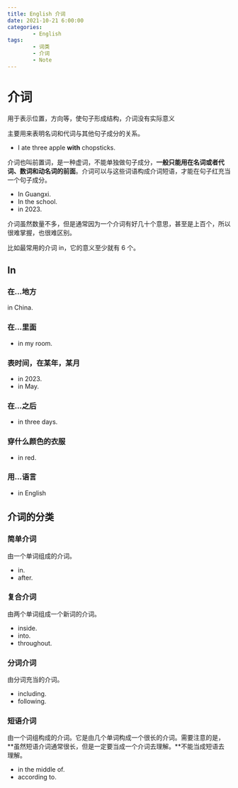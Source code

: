 ```yaml
---
title: English 介词
date: 2021-10-21 6:00:00
categories:
        - English
tags:
        - 词类
        - 介词
        - Note
---
```


# 介词

用于表示位置，方向等，使句子形成结构，介词没有实际意义

主要用来表明名词和代词与其他句子成分的关系。

- I ate three apple **with** chopsticks.

介词也叫前置词，是一种虚词，不能单独做句子成分，**一般只能用在名词或者代词、数词和动名词的前面**。介词可以与这些词语构成介词短语，才能在句子红充当一个句子成分。

- In Guangxi.
- In the school.
- in 2023.

介词虽然数量不多，但是通常因为一个介词有好几十个意思，甚至是上百个，所以很难掌握，也很难区别。

比如最常用的介词 in，它的意义至少就有 6 个。

## In

### 在...地方

in China.

### 在...里面

- in my room.

### 表时间，在某年，某月

- in 2023.
- in May.

### 在...之后

- in three days.

### 穿什么颜色的衣服

- in red.

### 用...语言

- in English

## 介词的分类

### 简单介词

由一个单词组成的介词。

- in.
- after.

### 复合介词

由两个单词组成一个新词的介词。

- inside.
- into.
- throughout.

### 分词介词

由分词充当的介词。

- including.
- following.

### 短语介词

由一个词组构成的介词。它是由几个单词构成一个很长的介词。需要注意的是，**虽然短语介词通常很长，但是一定要当成一个介词去理解。**不能当成短语去理解。

- in the middle of.
- according to.
